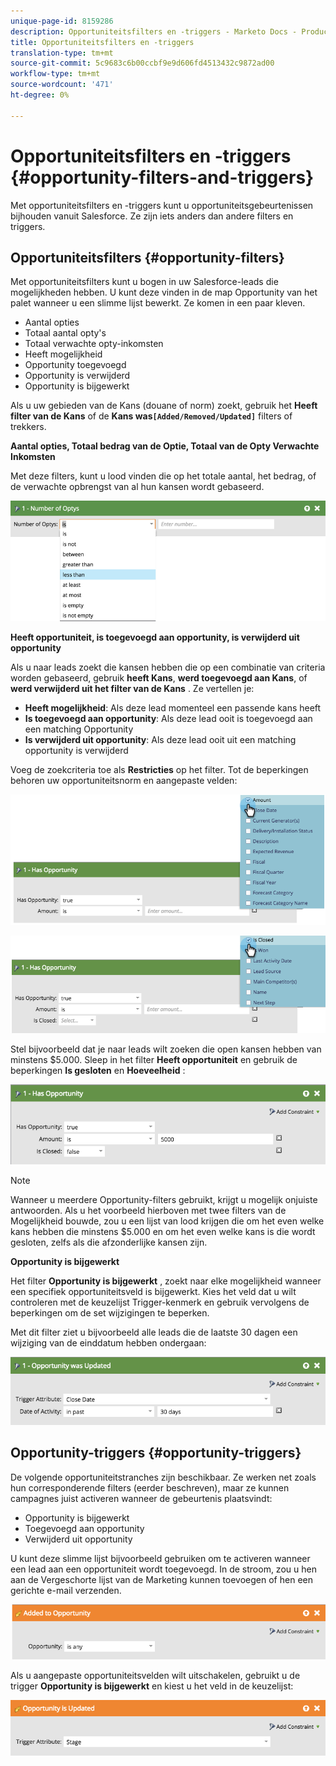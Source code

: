 ```yaml
---
unique-page-id: 8159286
description: Opportuniteitsfilters en -triggers - Marketo Docs - Productdocumentatie
title: Opportuniteitsfilters en -triggers
translation-type: tm+mt
source-git-commit: 5c9683c6b00ccbf9e9d606fd4513432c9872ad00
workflow-type: tm+mt
source-wordcount: '471'
ht-degree: 0%

---
```



# Opportuniteitsfilters en -triggers {#opportunity-filters-and-triggers}

Met opportuniteitsfilters en -triggers kunt u opportuniteitsgebeurtenissen bijhouden vanuit Salesforce. Ze zijn iets anders dan andere filters en triggers.

## Opportuniteitsfilters {#opportunity-filters}

Met opportuniteitsfilters kunt u bogen in uw Salesforce-leads die mogelijkheden hebben. U kunt deze vinden in de map Opportunity van het palet wanneer u een slimme lijst bewerkt. Ze komen in een paar kleven.

* Aantal opties
* Totaal aantal opty&#39;s
* Totaal verwachte opty-inkomsten
* Heeft mogelijkheid
* Opportunity toegevoegd
* Opportunity is verwijderd
* Opportunity is bijgewerkt

Als u uw gebieden van de Kans (douane of norm) zoekt, gebruik het **Heeft filter van de Kans** of de **Kans was`[Added/Removed/Updated]`** filters of trekkers.

**Aantal opties, Totaal bedrag van de Optie, Totaal van de Opty Verwachte Inkomsten**

Met deze filters, kunt u lood vinden die op het totale aantal, het bedrag, of de verwachte opbrengst van al hun kansen wordt gebaseerd.

![](assets/image2015-6-11-12-3a29-3a34.png)

**Heeft opportuniteit, is toegevoegd aan opportunity, is verwijderd uit opportunity**

Als u naar leads zoekt die kansen hebben die op een combinatie van criteria worden gebaseerd, gebruik **heeft Kans**, **werd toegevoegd aan Kans**, of **werd verwijderd uit het filter van de Kans** . Ze vertellen je:

* **Heeft mogelijkheid**: Als deze lead momenteel een passende kans heeft
* **Is toegevoegd aan opportunity**: Als deze lead ooit is toegevoegd aan een matching Opportunity
* **Is verwijderd uit opportunity**: Als deze lead ooit uit een matching opportunity is verwijderd

Voeg de zoekcriteria toe als **Restricties** op het filter. Tot de beperkingen behoren uw opportuniteitsnorm en aangepaste velden:

![](assets/image2015-6-11-12-3a31-3a0.png)

![](assets/image2015-6-11-12-3a31-3a46.png)

Stel bijvoorbeeld dat je naar leads wilt zoeken die open kansen hebben van minstens $5.000. Sleep in het filter **Heeft opportuniteit** en gebruik de beperkingen **Is gesloten** en **Hoeveelheid** :

![](assets/image2015-6-11-12-3a32-3a0.png)

>[!NOTE]
>
>Wanneer u meerdere Opportunity-filters gebruikt, krijgt u mogelijk onjuiste antwoorden. Als u het voorbeeld hierboven met twee filters van de Mogelijkheid bouwde, zou u een lijst van lood krijgen die om het even welke kans hebben die minstens $5.000 en om het even welke kans is die wordt gesloten, zelfs als die afzonderlijke kansen zijn.

**Opportunity is bijgewerkt**

Het filter **Opportunity is bijgewerkt** , zoekt naar elke mogelijkheid wanneer een specifiek opportuniteitsveld is bijgewerkt. Kies het veld dat u wilt controleren met de keuzelijst Trigger-kenmerk en gebruik vervolgens de beperkingen om de set wijzigingen te beperken.

Met dit filter ziet u bijvoorbeeld alle leads die de laatste 30 dagen een wijziging van de einddatum hebben ondergaan:

![](assets/image2015-6-11-12-3a33-3a7.png)

## Opportunity-triggers {#opportunity-triggers}

De volgende opportuniteitstranches zijn beschikbaar. Ze werken net zoals hun corresponderende filters (eerder beschreven), maar ze kunnen campagnes juist activeren wanneer de gebeurtenis plaatsvindt:

* Opportunity is bijgewerkt
* Toegevoegd aan opportunity
* Verwijderd uit opportunity

U kunt deze slimme lijst bijvoorbeeld gebruiken om te activeren wanneer een lead aan een opportuniteit wordt toegevoegd. In de stroom, zou u hen aan de Vergeschorte lijst van de Marketing kunnen toevoegen of hen een gerichte e-mail verzenden.

![](assets/image2015-6-11-12-3a33-3a48.png)

Als u aangepaste opportuniteitsvelden wilt uitschakelen, gebruikt u de trigger **Opportunity is bijgewerkt** en kiest u het veld in de keuzelijst:

![](assets/image2015-6-11-12-3a33-3a34.png)

